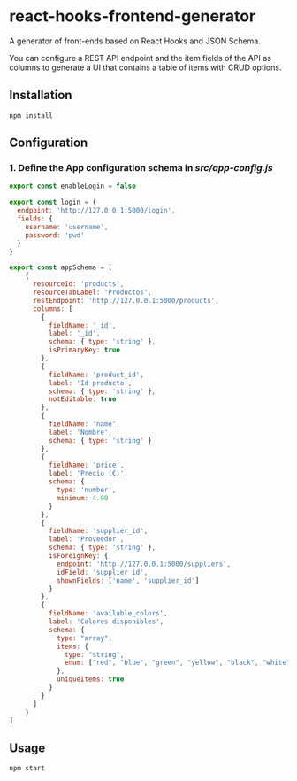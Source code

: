 # react-hooks-frontend-generator #

A generator of front-ends based on React Hooks and JSON Schema.

You can configure a REST API endpoint and the item fields of the API as columns to generate a UI that contains a table of items with CRUD options.

## Installation

~~~
npm install
~~~

## Configuration

### 1. Define the App configuration schema in *src/app-config.js*
~~~javascript
export const enableLogin = false

export const login = {
  endpoint: 'http://127.0.0.1:5000/login',
  fields: {
    username: 'username',
    password: 'pwd'
  }
}

export const appSchema = [
    {
      resourceId: 'products',
      resourceTabLabel: 'Productos',
      restEndpoint: 'http://127.0.0.1:5000/products',
      columns: [
        {
          fieldName: '_id',
          label: '_id',
          schema: { type: 'string' },
          isPrimaryKey: true
        },
        {
          fieldName: 'product_id',
          label: 'Id producto',
          schema: { type: 'string' },
          notEditable: true
        },
        {
          fieldName: 'name',
          label: 'Nombre',
          schema: { type: 'string' }
        },
        {
          fieldName: 'price',
          label: 'Precio (€)',
          schema: {
            type: 'number',
            minimum: 4.99
          }
        },
        {
          fieldName: 'supplier_id',
          label: 'Proveedor',
          schema: { type: 'string' },
          isForeignKey: {
            endpoint: 'http://127.0.0.1:5000/suppliers',
            idField: 'supplier_id',
            shownFields: ['name', 'supplier_id']
          }
        },
        {
          fieldName: 'available_colors',
          label: 'Colores disponibles',
          schema: {
            type: "array",
            items: {
              type: "string",
              enum: ["red", "blue", "green", "yellow", "black", "white"]
            },
            uniqueItems: true
          }
        }
      ]
    }
]
~~~

## Usage

~~~
npm start
~~~
